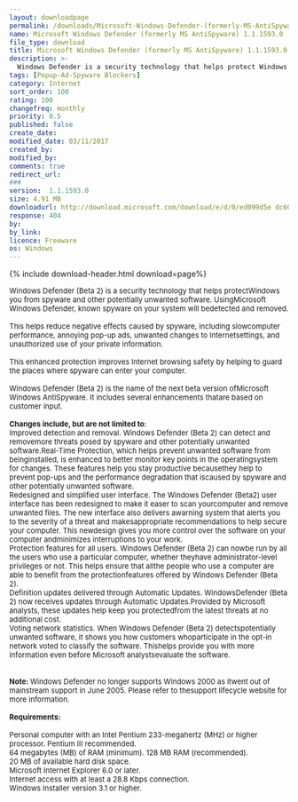 ```yaml
---
layout: downloadpage
permalink: /downloads/Microsoft-Windows-Defender-(formerly-MS-AntiSpyware)-1,1,1593,0/
name: Microsoft Windows Defender (formerly MS AntiSpyware) 1.1.1593.0
file_type: download
title: Microsoft Windows Defender (formerly MS AntiSpyware) 1.1.1593.0
description: >-
  Windows Defender is a security technology that helps protect Windows you from spyware and other potentially unwanted software
tags: [Popup-Ad-Spyware Blockers]
category: Internet
sort_order: 100
rating: 100
changefreq: monthly
priority: 0.5
published: false
create_date: 
modified_date: 03/11/2017
created_by: 
modified_by: 
comments: true
redirect_url: 
### 
version:  1.1.1593.0
size: 4.91 MB
downloadurl: http://download.microsoft.com/download/e/d/0/ed099d5e dc60 4740 8747 1c72f053b800/WindowsDefender.msi
response: 404
by: 
by_link: 
licence: Freeware
os: Windows
---
```


{% include download-header.html download=page%}

<p style="fix-download-text !important">
<p><font size="2"><p>Windows Defender (Beta 2) is a security technology that helps protectWindows you from spyware and other potentially unwanted software. UsingMicrosoft Windows Defender, known spyware on your system will bedetected and removed. <br />
<br />
This helps reduce negative effects caused by spyware, including slowcomputer performance, annoying pop-up ads, unwanted changes to Internetsettings, and unauthorized use of your private information. <br />
<br />
This enhanced protection improves Internet browsing safety by helping to guard the places where spyware can enter your computer.<br />
<br />
Windows Defender (Beta 2) is the name of the next beta version ofMicrosoft Windows AntiSpyware. It includes several enhancements thatare based on customer input. <br />
<br />
<strong>Changes include, but are not limited to</strong>:<br />
Improved detection and removal. Windows Defender (Beta 2) can detect and removemore threats posed by spyware and other potentially unwanted software.Real-Time Protection, which helps prevent unwanted software from beinginstalled, is enhanced to better monitor key points in the operatingsystem for changes. These features help you stay productive becausethey help to prevent pop-ups and the performance degradation that iscaused by spyware and other potentially unwanted software.<br />
Redesigned and simplified user interface. The Windows Defender (Beta2) user interface has been redesigned to make it easer to scan yourcomputer and remove unwanted files. The new interface also delivers awarning system that alerts you to the severity of a threat and makesappropriate recommendations to help secure your computer. This newdesign gives you more control over the software on your computer andminimizes interruptions to your work.<br />
Protection features for all users. Windows Defender (Beta 2) can nowbe run by all the users who use a particular computer, whether theyhave administrator-level privileges or not. This helps ensure that allthe people who use a computer are able to benefit from the protectionfeatures offered by Windows Defender (Beta 2).<br />
Definition updates delivered through Automatic Updates. WindowsDefender (Beta 2) now receives updates through Automatic Updates.Provided by Microsoft analysts, these updates help keep you protectedfrom the latest threats at no additional cost.<br />
Voting network statistics. When Windows Defender (Beta 2) detectspotentially unwanted software, it shows you how customers whoparticipate in the opt-in network voted to classify the software. Thishelps provide you with more information even before Microsoft analystsevaluate the software.<br />
<br />
<br />
<strong>Note: </strong>Windows Defender no longer supports Windows 2000 as itwent out of mainstream support in June 2005. Please refer to thesupport lifecycle website for more information.<br />
<br />
<span><strong>Requirements:</strong></span><br />
<br />
Personal computer with an Intel Pentium 233-megahertz (MHz) or higher processor. Pentium III recommended.<br />
64 megabytes (MB) of RAM (minimum). 128 MB RAM (recommended).<br />
20 MB of available hard disk space.<br />
Microsoft Internet Explorer 6.0 or later.<br />
Internet access with at least a 28.8 Kbps connection.<br />
Windows Installer version 3.1 or higher.</p></p></p>
